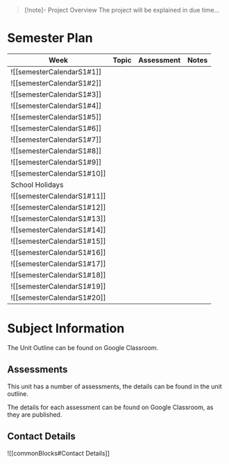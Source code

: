 > [!note]- Project Overview
> The project will be explained in due time...
> 
# Semester Plan


| Week                       | Topic | Assessment | Notes |
| -------------------------- | ----- | ---------- | ----- |
| ![[semesterCalendarS1#1]]  |       |            |       |
| ![[semesterCalendarS1#2]]  |       |            |       |
| ![[semesterCalendarS1#3]]  |       |            |       |
| ![[semesterCalendarS1#4]]  |       |            |       |
| ![[semesterCalendarS1#5]]  |       |            |       |
| ![[semesterCalendarS1#6]]  |       |            |       |
| ![[semesterCalendarS1#7]]  |       |            |       |
| ![[semesterCalendarS1#8]]  |       |            |       |
| ![[semesterCalendarS1#9]]  |       |            |       |
| ![[semesterCalendarS1#10]] |       |            |       |
| School Holidays            |       |            |       |
| ![[semesterCalendarS1#11]] |       |            |       |
| ![[semesterCalendarS1#12]] |       |            |       |
| ![[semesterCalendarS1#13]] |       |            |       |
| ![[semesterCalendarS1#14]] |       |            |       |
| ![[semesterCalendarS1#15]] |       |            |       |
| ![[semesterCalendarS1#16]] |       |            |       |
| ![[semesterCalendarS1#17]] |       |            |       |
| ![[semesterCalendarS1#18]] |       |            |       |
| ![[semesterCalendarS1#19]] |       |            |       |
| ![[semesterCalendarS1#20]] |       |            |       |

# Subject Information

The Unit Outline can be found on Google Classroom.

## Assessments

This unit has a number of assessments, the details can be found in the unit outline.

The details for each assessment can be found on Google Classroom, as they are published.

## Contact Details

![[commonBlocks#Contact Details]]
